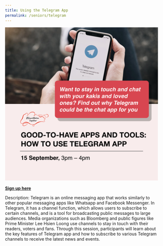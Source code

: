 ```yaml
---
title: Using the Telegram App
permalink: /seniors/telegram
---
```

![Alt text for image on Isomer site](/images/seniors%20telegram.jpeg)

[**Sign up here**](https://zoom.us/webinar/register/7716285703431/WN_1b-G8lFqQWqafuKp5ufkwQ)

Description: Telegram is an online messaging app that works similarly to other popular messaging apps like Whatsapp and Facebook Messenger. In Telegram, it has a channel function, which allows users to subscribe to certain channels, and is a tool for broadcasting public messages to large audiences. Media organizations such as Bloomberg and public figures like Prime Minister Lee Hsien Loong use channels to stay in touch with their readers, voters and fans. Through this session, participants will learn about the key features of Telegram app and how to subscribe to various Telegram channels to receive the latest news and events.